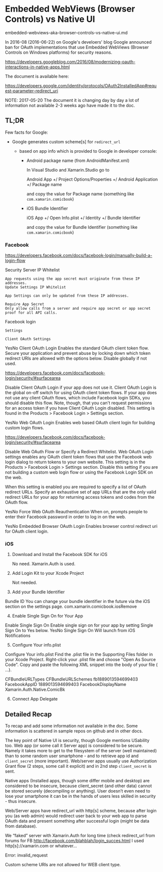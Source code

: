 # Embedded WebViews (Browser Controls) vs Native UI

embedded-webviews-aka-browser-controls-vs-native-ui.md

In 2016-08 (2016-06-22) on Google's develoers' blog Google announced ban for OAuth implementations
that use Embedded WebViews (Browser Controls on Windows platforms) for security reasons.

https://developers.googleblog.com/2016/08/modernizing-oauth-interactions-in-native-apps.html


The document is available here:

https://developers.google.com/identity/protocols/OAuth2InstalledApp#request-parameter-redirect_uri

NOTE: 2017-05-20 The document it is changing day by day a lot of information not available 2-3
weeks ago have made it to the doc.

## TL;DR

Few facts for Google:

*   Google generates custom scheme[s] for `redirect_url` 

    *   based on app info which is provided to Google in developer console:

        *   Android package name (from AndroidManifest.xml)     

            In Visual Studio and Xamarin.Studio go to 
            
            Android App +/ Project Options/Properties +/ Android Application +/ Package name

            and copy the value for Package name (something like `com.xamarin.comicbook`)

        *   iOS Bundle Identifier
        
            iOS App +/ Open Info.plist +/ Identity +/ Bundle Identifier

            and copy the value for Bundle Identifier (something like `com.xamarin.comicbook`)

### Facebook

https://developers.facebook.com/docs/facebook-login/manually-build-a-login-flow

Security
    Server IP Whitelist

    App requests using the app secret must originate from these IP addresses.
    Update Settings IP Whitelist

    App Settings can only be updated from these IP addresses.

    Require App Secret
    Only allow calls from a server and require app secret or app secret proof for all API calls.

Facebook login

    Settings

    Client OAuth Settings
YesNo
Client OAuth Login
Enables the standard OAuth client token flow. Secure your application and prevent abuse by locking down which token redirect URIs are allowed with the options below. Disable globally if not used.

https://developers.facebook.com/docs/facebook-login/security/#surfacearea

Disable Client OAuth Login if your app does not use it. Client OAuth Login is the global on-off switch for using OAuth client token flows. If your app does not use any client OAuth flows, which include Facebook login SDKs, you should disable this flow. Note, though, that you can't request permissions for an access token if you have Client OAuth Login disabled. This setting is found in the Products > Facebook Login > Settings section.


YesNo   Web OAuth Login
Enables web based OAuth client login for building custom login flows.

https://developers.facebook.com/docs/facebook-login/security/#surfacearea

Disable Web OAuth Flow or Specify a Redirect Whitelist. Web OAuth Login settings enables any OAuth client token flows that use the Facebook web login dialog to return tokens to your own website. This setting is in the Products > Facebook Login > Settings section. Disable this setting if you are not building a custom web login flow or using the Facebook Login SDK on the web.

When this setting is enabled you are required to specify a list of OAuth redirect URLs. Specify an exhaustive set of app URLs that are the only valid redirect URLs for your app for returning access tokens and codes from the OAuth flow.




YesNo
Force Web OAuth Reauthentication
When on, prompts people to enter their Facebook password in order to log in on the web.


YesNo
Embedded Browser OAuth Login
Enables browser control redirect uri for OAuth client login.

### iOS

1. Download and Install the Facebook SDK for iOS

    No need. Xamarin.Auth is used.

2. Add Login Kit to your Xcode Project

    Not needed.

3. Add your Bundle Identifier

Bundle ID
You can change your bundle identifier in the future via the iOS section on the settings page.
com.xamarin.comicbook.iosRemove

4. Enable Single Sign On for Your App

Enable Single Sign On
Enable single sign on for your app by setting Single Sign On to Yes below.
YesNo
Single Sign On
Will launch from iOS Notifications

5. Configure Your info.plist

 Configure Your info.plist
Find the .plist file in the Supporting Files folder in your Xcode Project.
Right-click your .plist file and choose "Open As Source Code".
Copy and paste the following XML snippet into the body of your file ( <dict>...</dict>).


<key>CFBundleURLTypes</key>
<array>
  <dict>
  <key>CFBundleURLSchemes</key>
  <array>
    <string>fb1889013594699403</string>
  </array>
  </dict>
</array>
<key>FacebookAppID</key>
<string>1889013594699403</string>
<key>FacebookDisplayName</key>
<string>Xamarin.Auth.Native.ComicBk</string>


6. Connect App Delegate





## Detailed Recap

To recap and add some information not available in the doc. Some information is scattered in 
sample repos on github and in other docs.

The key point of Native UI is security, though Google mentions USability too. Web app (or some call 
it Server app) is considered to be secure. Namely it takes more to get to the filesystem of the 
server (well maintained) than to some random user smartphone - and to retrieve app id and `client_secret` 
(more important). 
Web/server apps usually use Authorization Grant flow (2 steps, some call it explicit) and in 
2nd step `client_secret` is sent.

Native apps (Installed apps, though some differ mobile and desktop) are considered to be insecure, 
because client_secret (and other data) cannot be stored securely (decompiling or anything). User doesn’t 
even need to lose your smartphone it can be in the hands of users less skilled in security - thus insecure.

Web/Server apps have redirect_url with http[s] scheme, because after login you (as web admin) 
would redirect user back to your web app to parse OAuth data and present something after 
successful login (might be data from database).

We “faked” server with Xamarin.Auth for long time (check redirect_url from forums for FB 
http://facebook.com/blahblah/login_succes.html
I used http[s]://xamarin.com or whatever…


Error: invalid_request

Custom scheme URIs are not allowed for WEB client type.

